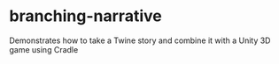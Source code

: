 # branching-narrative
 Demonstrates how to take a Twine story and combine it with a Unity 3D game using Cradle
